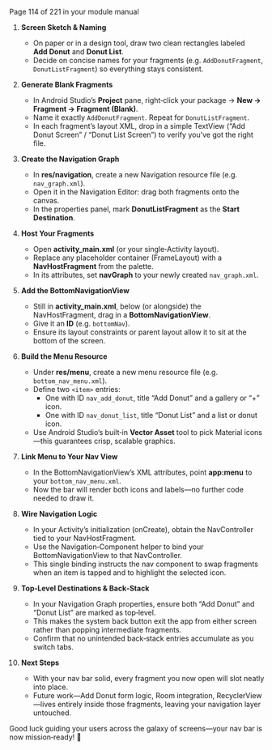 Page 114 of 221  in your module manual

1. **Screen Sketch & Naming**  
   - On paper or in a design tool, draw two clean rectangles labeled **Add Donut** and **Donut List**.  
   - Decide on concise names for your fragments (e.g. `AddDonutFragment`, `DonutListFragment`) so everything stays consistent.

2. **Generate Blank Fragments**  
   - In Android Studio’s **Project** pane, right‑click your package → **New → Fragment → Fragment (Blank)**.  
   - Name it exactly `AddDonutFragment`. Repeat for `DonutListFragment`.  
   - In each fragment’s layout XML, drop in a simple TextView (“Add Donut Screen” / “Donut List Screen”) to verify you’ve got the right file.

3. **Create the Navigation Graph**  
   - In **res/navigation**, create a new Navigation resource file (e.g. `nav_graph.xml`).  
   - Open it in the Navigation Editor: drag both fragments onto the canvas.  
   - In the properties panel, mark **DonutListFragment** as the **Start Destination**.

4. **Host Your Fragments**  
   - Open **activity_main.xml** (or your single‑Activity layout).  
   - Replace any placeholder container (FrameLayout) with a **NavHostFragment** from the palette.  
   - In its attributes, set **navGraph** to your newly created `nav_graph.xml`.

5. **Add the BottomNavigationView**  
   - Still in **activity_main.xml**, below (or alongside) the NavHostFragment, drag in a **BottomNavigationView**.  
   - Give it an **ID** (e.g. `bottomNav`).  
   - Ensure its layout constraints or parent layout allow it to sit at the bottom of the screen.

6. **Build the Menu Resource**  
   - Under **res/menu**, create a new menu resource file (e.g. `bottom_nav_menu.xml`).  
   - Define two `<item>` entries:  
     - One with ID `nav_add_donut`, title “Add Donut” and a gallery or “+” icon.  
     - One with ID `nav_donut_list`, title “Donut List” and a list or donut icon.  
   - Use Android Studio’s built‑in **Vector Asset** tool to pick Material icons—this guarantees crisp, scalable graphics.

7. **Link Menu to Your Nav View**  
   - In the BottomNavigationView’s XML attributes, point **app:menu** to your `bottom_nav_menu.xml`.  
   - Now the bar will render both icons and labels—no further code needed to draw it.

8. **Wire Navigation Logic**  
   - In your Activity’s initialization (onCreate), obtain the NavController tied to your NavHostFragment.  
   - Use the Navigation‑Component helper to bind your BottomNavigationView to that NavController.  
   - This single binding instructs the nav component to swap fragments when an item is tapped and to highlight the selected icon.

9. **Top‑Level Destinations & Back‑Stack**  
   - In your Navigation Graph properties, ensure both “Add Donut” and “Donut List” are marked as top‑level.  
   - This makes the system back button exit the app from either screen rather than popping intermediate fragments.  
   - Confirm that no unintended back‑stack entries accumulate as you switch tabs.

10. **Next Steps**  
    - With your nav bar solid, every fragment you now open will slot neatly into place.  
    - Future work—Add Donut form logic, Room integration, RecyclerView—lives entirely inside those fragments, leaving your navigation layer untouched.  

Good luck guiding your users across the galaxy of screens—your nav bar is now mission‑ready! 🚀
